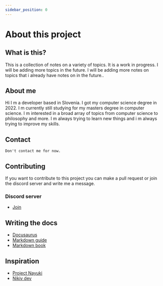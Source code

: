 ```yaml
---
sidebar_position: 0
---
```

# About this project

## What is this?

This is a collection of notes on a variety of topics. It is a work in progress. I will be adding more topics in the future. I will be adding more notes on topics that i already have notes on in the future..

## About me

Hi I m a developer based in Slovenia. I got my computer science degree in 2022. I m currently still studying for my masters degree in computer science. I m interested in a broad array of topics from computer science to philosophy and more. I m always trying to learn new things and i m always trying to improve my skills.

## Contact
    Don't contact me for now.

## Contributing

If you want to contribute to this project you can make a pull request or join the discord server and write me a message.

### Discord server

- [Join](https://discord.gg/zRvwtKuezy)
## Writing the docs

- [Docusaurus](https://docusaurus.io/)
- [Markdown guide](https://www.markdownguide.org/basic-syntax/)
- [Markdown book](https://rust-lang.github.io/mdBook/index.html)

## Inspiration

- [Project Nayuki](https://www.nayuki.io/)
- [Nikiv dev](https://wiki.nikiv.dev/)
